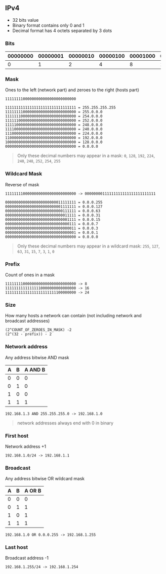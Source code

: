 ## IPv4

-   32 bits value
-   Binary format contains only 0 and 1
-   Decimal format has 4 octets separated by 3 dots

### Bits

| 00000000 | 00000001 | 00000010 | 00000100 | 00001000 | 00010000 | 00100000 | 0100000 | 10000000 |
| -------- | -------- | -------- | -------- | -------- | -------- | -------- | ------- | -------- |
| 0        | 1        | 2        | 4        | 8        | 16       | 32       | 64      | 128      |

### Mask

Ones to the left (network part) and zeroes to the right (hosts part)

```
11111111000000000000000000000000
```

```
11111111111111111111111111111111 = 255.255.255.255
11111111000000000000000000000000 = 255.0.0.0
11111110000000000000000000000000 = 254.0.0.0
11111100000000000000000000000000 = 252.0.0.0
11111000000000000000000000000000 = 248.0.0.0
11110000000000000000000000000000 = 240.0.0.0
11100000000000000000000000000000 = 224.0.0.0
11000000000000000000000000000000 = 192.0.0.0
10000000000000000000000000000000 = 128.0.0.0
00000000000000000000000000000000 = 0.0.0.0
```

> Only these decimal numbers may appear in a mask: `0`, `128`, `192`, `224`, `240`, `248`, `252`, `254`, `255`

### Wildcard Mask

Reverse of mask

```
11111111000000000000000000000000 -> 00000000111111111111111111111111
```

```
00000000000000000000000011111111 = 0.0.0.255
00000000000000000000000001111111 = 0.0.0.127
00000000000000000000000000111111 = 0.0.0.63
00000000000000000000000000011111 = 0.0.0.31
00000000000000000000000000001111 = 0.0.0.15
00000000000000000000000000000111 = 0.0.0.7
00000000000000000000000000000011 = 0.0.0.3
00000000000000000000000000000001 = 0.0.0.1
00000000000000000000000000000000 = 0.0.0.0
```

> Only these decimal numbers may appear in a wildcard mask: `255`, `127`, `63`, `31`, `15`, `7`, `3`, `1`, `0`

### Prefix

Count of ones in a mask

```
11111111000000000000000000000000 -> 8
11111111111111110000000000000000 -> 16
11111111111111111111111100000000 -> 24
```

### Size

How many hosts a network can contain (not including network and broadcast addresses)

```
(2^COUNT_OF_ZEROES_IN_MASK) -2
(2^(32 - prefix)) - 2
```

### Network address

Any address bitwise AND mask

| A   | B   | A AND B |
| --- | --- | ------- |
| 0   | 0   | 0       |
| 0   | 1   | 0       |
| 1   | 0   | 0       |
| 1   | 1   | 1       |

```
192.168.1.3 AND 255.255.255.0 -> 192.168.1.0
```

> network addresses always end with 0 in binary

### First host

Network address +1

```
192.168.1.0/24 -> 192.168.1.1
```

### Broadcast

Any address bitwise OR wildcard mask

| A   | B   | A OR B |
| --- | --- | ------ |
| 0   | 0   | 0      |
| 0   | 1   | 1      |
| 1   | 0   | 1      |
| 1   | 1   | 1      |

```
192.168.1.0 OR 0.0.0.255 -> 192.168.1.255
```

### Last host

Broadcast address -1

```
192.168.1.255/24 -> 192.168.1.254
```
